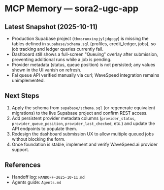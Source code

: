 # MCP Memory — sora2-ugc-app

## Latest Snapshot (2025-10-11)
- Production Supabase project (`thmsrumxinyjyljdgcgy`) is missing the tables defined in `supabase/schema.sql` (profiles, credit_ledger, jobs), so job tracking and ledger queries currently fail.
- Dashboard still shows a full-screen "Queuing" overlay after submission, preventing additional runs while a job is pending.
- Provider metadata (status, queue position) is not persisted; any values shown in the UI vanish on refresh.
- Fal queue API verified manually via curl; WaveSpeed integration remains unimplemented.

## Next Steps
1. Apply the schema from `supabase/schema.sql` (or regenerate equivalent migrations) to the live Supabase project and confirm REST access.
2. Add persistent provider metadata columns (`provider_status`, `provider_queue_position`, `provider_last_checked`, etc.) and update the API endpoints to populate them.
3. Redesign the dashboard submission UX to allow multiple queued jobs without blocking the form.
4. Once foundation is stable, implement and verify WaveSpeed.ai provider support.

## References
- Handoff log: `HANDOFF-2025-10-11.md`
- Agents guide: `Agents.md`

